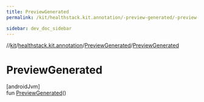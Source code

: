```yaml
---
title: PreviewGenerated
permalink: /kit/healthstack.kit.annotation/-preview-generated/-preview-generated.html

sidebar: dev_doc_sidebar
---
```

//[kit](../../../kit.html)/[healthstack.kit.annotation](../index.html)/[PreviewGenerated](index.html)/[PreviewGenerated](-preview-generated.html)



# PreviewGenerated



[androidJvm]\
fun [PreviewGenerated](-preview-generated.html)()




